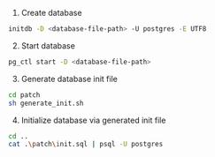 1. Create database

```bash
initdb -D <database-file-path> -U postgres -E UTF8
```

2. Start database
```bash
pg_ctl start -D <database-file-path>
```

3. Generate database init file 
```bash
cd patch
sh generate_init.sh
```

4. Initialize database via generated init file
```bash 
cd ..
cat .\patch\init.sql | psql -U postgres
```
